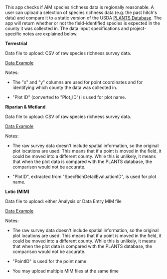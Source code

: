 This app checks if AIM species richness data is regionally reasonable. A user can upload a selection of species richness data (e.g. the past hitch's data) and compare it to a static version of the USDA [PLANTS Database](https://plants.usda.gov/). The app will return whether or not the field-identified species is expected in the county it was collected in. The data input specifications and project-specific notes are explained below.

**Terrestrial**

Data file to upload: CSV of raw species richness survey data.

[Data Example](sample_terrestrial.csv)

Notes:

-   The "x" and "y" columns are used for point coordinates and for identifying which county the data was collected in.

-   "Plot ID" (converted to "Plot_ID") is used for plot name.

**Riparian & Wetland**

Data file to upload: CSV of raw species richness survey data.

[Data Example](sample_rw.csv)

Notes:

-   The raw survey data doesn't include spatial information, so the original plot locations are used. This means that if a point is moved in the field, it could be moved into a different county. While this is unlikely, it means that when the plot data is compared with the PLANTS database, the comparison would not be accurate.

-   "PlotID", extracted from "SpecRichDetailEvaluationID", is used for plot name.

**Lotic (MIM)**

Data file to upload: either Analysis or Data Entry MIM file

[Data Example](NB-SS-1122_McCulloskyCreek_09JUN2024_ANALYSIS.xlsm)

Notes:

-   The raw survey data doesn't include spatial information, so the original plot locations are used. This means that if a point is moved in the field, it could be moved into a different county. While this is unlikely, it means that when the plot data is compared with the PLANTS database, the comparison would not be accurate.

-   "PointID" is used for the point name.

-   You may upload multiple MIM files at the same time
